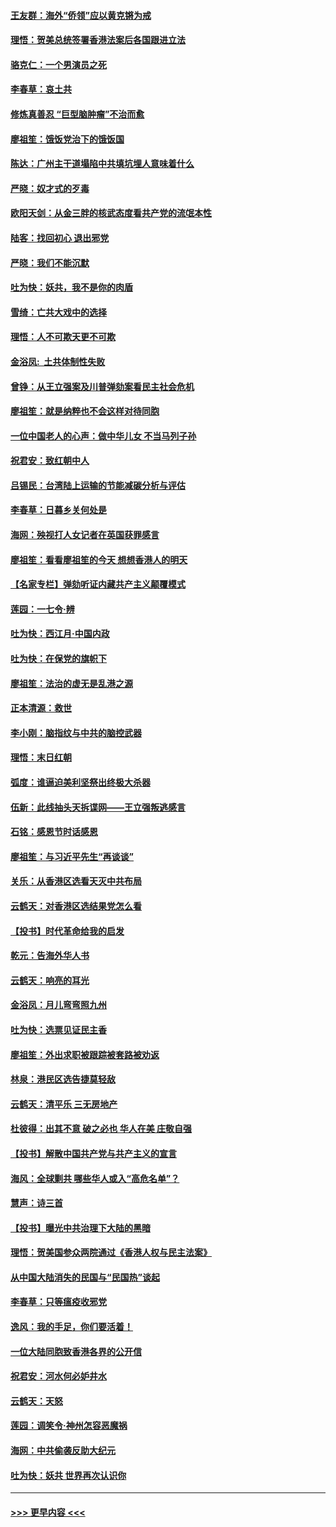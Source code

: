 #### [王友群：海外“侨领”应以黄克锵为戒](../pages/nsc993/n11706176.md?t=12080322) 
#### [理悟：贺美总统签署香港法案后各国跟进立法](../pages/nsc993/n11706853.md?t=12080322) 
#### [骆克仁：一个男演员之死](../pages/nsc993/n11706677.md?t=12080322) 
#### [李春草：哀土共](../pages/nsc993/n11706255.md?t=12080322) 
#### [修炼真善忍 “巨型脑肿瘤”不治而愈](../pages/nsc993/n11705340.md?t=12080322) 
#### [廖祖笙：饿饭党治下的饿饭国](../pages/nsc993/n11705085.md?t=12080322) 
#### [陈达：广州主干道塌陷中共填坑埋人意味着什么](../pages/nsc993/n11705046.md?t=12080322) 
#### [严晓：奴才式的歹毒](../pages/nsc993/n11704826.md?t=12080322) 
#### [欧阳天剑：从金三胖的核武态度看共产党的流氓本性](../pages/nsc993/n11702238.md?t=12080322) 
#### [陆客：找回初心 退出邪党](../pages/nsc993/n11702213.md?t=12080322) 
#### [严晓：我们不能沉默](../pages/nsc993/n11702110.md?t=12080322) 
#### [吐为快：妖共，我不是你的肉盾](../pages/nsc993/n11701366.md?t=12080322) 
#### [雪绮：亡共大戏中的选择](../pages/nsc993/n11699922.md?t=12080322) 
#### [理悟：人不可欺天更不可欺](../pages/nsc993/n11699657.md?t=12080322) 
#### [金浴凤:  土共体制性失败](../pages/nsc993/n11699361.md?t=12080322) 
#### [曾铮：从王立强案及川普弹劾案看民主社会危机](../pages/nsc993/n11699318.md?t=12080322) 
#### [廖祖笙：就是纳粹也不会这样对待同胞](../pages/nsc993/n11697658.md?t=12080322) 
#### [一位中国老人的心声：做中华儿女 不当马列子孙](../pages/nsc993/n11697525.md?t=12080322) 
#### [祝君安：致红朝中人](../pages/nsc993/n11697518.md?t=12080322) 
#### [吕锡民：台湾陆上运输的节能减碳分析与评估](../pages/nsc993/n11694983.md?t=12080322) 
#### [李春草：日暮乡关何处是](../pages/nsc993/n11694805.md?t=12080322) 
#### [海网：殃视打人女记者在英国获罪感言](../pages/nsc993/n11693832.md?t=12080322) 
#### [廖祖笙：看看廖祖笙的今天 想想香港人的明天](../pages/nsc993/n11693707.md?t=12080322) 
#### [【名家专栏】弹劾听证内藏共产主义颠覆模式](../pages/nsc993/n11693563.md?t=12080322) 
#### [莲园：一七令‧辨](../pages/nsc993/n11692558.md?t=12080322) 
#### [吐为快：西江月·中国内政](../pages/nsc993/n11692071.md?t=12080322) 
#### [吐为快：在保党的旗帜下](../pages/nsc993/n11691188.md?t=12080322) 
#### [廖祖笙：法治的虚无是乱港之源](../pages/nsc993/n11690605.md?t=12080322) 
#### [正本清源：救世](../pages/nsc993/n11689134.md?t=12080322) 
#### [李小刚：脑指纹与中共的脑控武器](../pages/nsc993/n11688900.md?t=12080322) 
#### [理悟：末日红朝](../pages/nsc993/n11688829.md?t=12080322) 
#### [弧度：谁逼迫美利坚祭出终极大杀器](../pages/nsc993/n11688735.md?t=12080322) 
#### [伍新：此线抽头天拆谍网——王立强叛逃感言](../pages/nsc993/n11687981.md?t=12080322) 
#### [石铭：感恩节时话感恩](../pages/nsc993/n11687568.md?t=12080322) 
#### [廖祖笙：与习近平先生“再谈谈”](../pages/nsc993/n11687005.md?t=12080322) 
#### [关乐：从香港区选看天灭中共布局](../pages/nsc993/n11686647.md?t=12080322) 
#### [云鹤天：对香港区选结果党怎么看](../pages/nsc993/n11686216.md?t=12080322) 
#### [【投书】时代革命给我的启发](../pages/nsc993/n11684287.md?t=12080322) 
#### [乾元：告海外华人书](../pages/nsc993/n11684044.md?t=12080322) 
#### [云鹤天：响亮的耳光](../pages/nsc993/n11684254.md?t=12080322) 
#### [金浴凤：月儿弯弯照九州](../pages/nsc993/n11684231.md?t=12080322) 
#### [吐为快：选票见证民主香](../pages/nsc993/n11684206.md?t=12080322) 
#### [廖祖笙：外出求职被跟踪被套路被劝返](../pages/nsc993/n11683874.md?t=12080322) 
#### [林泉：港民区选告捷莫轻敌](../pages/nsc993/n11683930.md?t=12080322) 
#### [云鹤天：清平乐 三无房地产](../pages/nsc993/n11681521.md?t=12080322) 
#### [杜彼得：出其不意 破之必也 华人在美 庄敬自强](../pages/nsc993/n11679554.md?t=12080322) 
#### [【投书】解散中国共产党与共产主义的宣言](../pages/nsc993/n11679177.md?t=12080322) 
#### [海风：全球剿共 哪些华人或入“高危名单”？](../pages/nsc993/n11678617.md?t=12080322) 
#### [慧声：诗三首](../pages/nsc993/n11678848.md?t=12080322) 
#### [【投书】曝光中共治理下大陆的黑暗](../pages/nsc993/n11678674.md?t=12080322) 
#### [理悟：贺美国参众两院通过《香港人权与民主法案》](../pages/nsc993/n11678104.md?t=12080322) 
#### [从中国大陆消失的民国与“民国热”谈起](../pages/nsc993/n11678075.md?t=12080322) 
#### [李春草：只等瘟疫收邪党](../pages/nsc993/n11677308.md?t=12080322) 
#### [逸风：我的手足，你们要活着！](../pages/nsc993/n11676352.md?t=12080322) 
#### [一位大陆同胞致香港各界的公开信](../pages/nsc993/n11675761.md?t=12080322) 
#### [祝君安：河水何必妒井水](../pages/nsc993/n11675746.md?t=12080322) 
#### [云鹤天：天怒](../pages/nsc993/n11675718.md?t=12080322) 
#### [莲园：调笑令‧神州怎容恶魔祸](../pages/nsc993/n11675648.md?t=12080322) 
#### [海网：中共偷袭反助大纪元](../pages/nsc993/n11673515.md?t=12080322) 
#### [吐为快：妖共 世界再次认识你](../pages/nsc993/n11673506.md?t=12080322) 

----
#### [ >>> 更早内容 <<< ](../indexes/nsc993-earlier.md)
